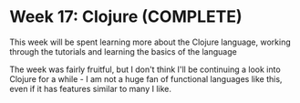 # Week 17:  Clojure (COMPLETE)

This week will be spent learning more about the Clojure language, working through
the tutorials and learning the basics of the language

The week was fairly fruitful, but I don't think I'll be continuing a look into Clojure
for a while - I am not a huge fan of functional languages like this, even if it has
features similar to many I like.
